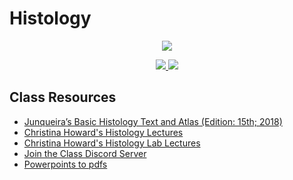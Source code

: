  # Histology 

 <p align="center">
    <a title="Join the class discord sever" href="https://discord.gg/Df2cxnUz3e">
    <img src="../assets/images/bi-455.ico"> 
    </a>
</p>

 <p align="center">
    <a title="View class syllabus" href="bi455-sp21-syllabus.pdf">
    <img src="https://img.shields.io/badge/BI: 455-Syllabus-informational" >
    </a>
    <a title="Join the class discord sever" href="https://discord.gg/Df2cxnUz3e">
    <img src="https://img.shields.io/discord/826224660537540659?label=Discord&logo=discord">
    </a>
</p>



## Class Resources
- [Junqueira’s Basic Histology Text and Atlas (Edition: 15th; 2018)](https://1lib.us/book/5001185/6d1add)
- [Christina Howard's Histology Lectures](https://www.youtube.com/playlist?list=PL7VEdRfJHS5v7n-r09YVA2WWS150E2ThL)
- [Christina Howard's Histology Lab Lectures](https://youtube.com/playlist?list=PL7VEdRfJHS5ufLYpVnf6BcX2eH5KtVQDD)
- [Join the Class Discord Server](https://discord.gg/Df2cxnUz3e)
- [Powerpoints to pdfs](https://downgit.github.io/#/home?url=https://github.com/cullyn-inverba/notes/tree/master/bi-455/ppts)